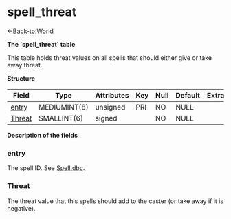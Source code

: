 # spell\_threat

[<-Back-to:World](database-world.md)

**The \`spell\_threat\` table**

This table holds threat values on all spells that should either give or take away threat.

**Structure**

| Field       | Type         | Attributes | Key | Null | Default | Extra | Comment |
|-------------|--------------|------------|-----|------|---------|-------|---------|
| [entry][1]  | MEDIUMINT(8) | unsigned   | PRI | NO   | NULL    |       |         |
| [Threat][2] | SMALLINT(6)  | signed     |     | NO   | NULL    |       |         |

[1]: #entry
[2]: #threat

**Description of the fields**

### entry

The spell ID. See [Spell.dbc](Spell).

### Threat

The threat value that this spells should add to the caster (or take away if it is negative).
